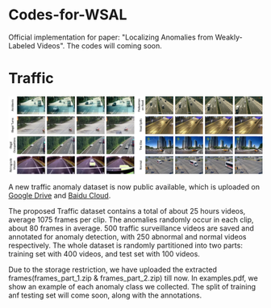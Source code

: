 # Codes-for-WSAL
Official implementation for paper: "Localizing Anomalies from Weakly-Labeled Videos".
The codes will coming soon.


# Traffic 
![image](./traffic_examples.png)

A new traffic anomaly dataset is now public available, which is uploaded on [Google Drive](https://drive.google.com/open?id=1cofMJGglil4vddrq_unuy7EEhthMYtuq) and [Baidu Cloud]().

The proposed Traffic dataset contains a total of about 25 hours videos, average 1075 frames per clip. The anomalies randomly occur in each clip, about 80 frames in average. 500 traffic surveillance videos are saved and annotated for anomaly detection, with 250 abnormal and normal videos respectively. The whole dataset is randomly partitioned into two parts: training set with 400 videos, and test set with 100 videos.

Due to the storage restriction, we have uploaded the extracted frames(frames_part_1.zip & frames_part_2.zip) till now. In examples.pdf, we show an example of each anomaly class we collected. The split of training anf testing set will come soon, along with the annotations.
